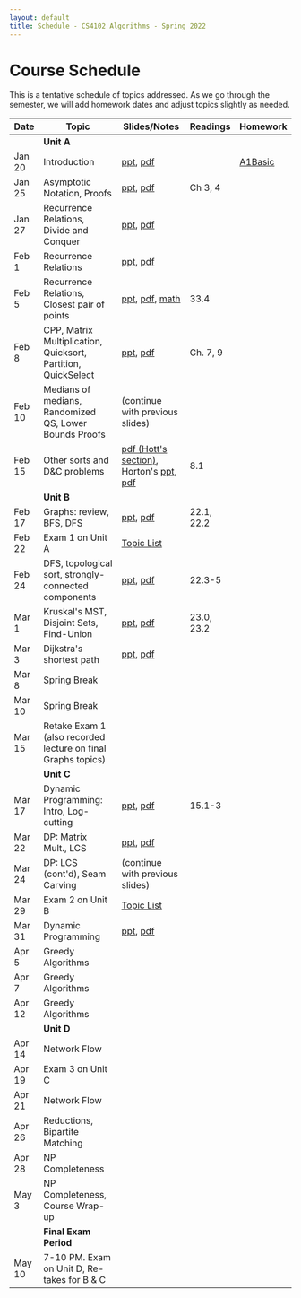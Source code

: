 ```yaml
---
layout: default
title: Schedule - CS4102 Algorithms - Spring 2022 
---
```


# Course Schedule

This is a tentative schedule of topics addressed.  As we go through the semester, we will add homework dates and adjust topics slightly as needed.

| Date    | Topic                                                         | Slides/Notes                                                                                                         | Readings | Homework                          |
| ------- | ------                                                        | -----                                                                                                                | ------   | -------                           |
|         | **Unit A**                                                    |                                                                                                                      |          |                                   |
| Jan 20  | Introduction                                                  | [ppt](cs4102-L1-intro.pptx), [pdf](cs4102-L1-intro.pdf)                                                              |          | [A1Basic](../homework/index.html) |
| Jan 25  | Asymptotic Notation, Proofs                                   | [ppt](cs4102_L2_recurrences_DandC.pptx), [pdf](cs4102_L2_recurrences_DandC.pdf)                                      | Ch 3, 4  |                                   |
| Jan 27  | Recurrence Relations, Divide and Conquer                      | [ppt](cs4102_L3_sorting_intro.pptx), [pdf](cs4102_L3_sorting_intro.pdf)                                              |          |                                   |
| Feb 1   | Recurrence Relations                                          | [ppt](cs4102_L4_G&C_Master.pptx), [pdf](cs4102_L4_G&C_Master.pdf)                                                    |          |                                   |
| Feb 5   | Recurrence Relations, Closest pair of points                  | [ppt](cs4102_L5_closestpair_Strassen.pptx), [pdf](cs4102_L5_closestpair_Strassen.pdf), [math](recurrence-proofs.pdf) | 33.4     |                                   |
| Feb 8   | CPP, Matrix Multiplication, Quicksort, Partition, QuickSelect | [ppt](cs4102_L6_qs-MM-LB-proof.pptx), [pdf](cs4102_L6_qs-MM-LB-proof.pdf)                                            | Ch. 7, 9 |                                   |
| Feb 10  | Medians of medians, Randomized QS, Lower Bounds Proofs        | (continue with previous slides)                                                                                      |          |                                   |
| Feb 15  | Other sorts and D&C problems                                  | [pdf (Hott's section)](cs4102_L8_Hott.pdf), Horton's [ppt](cs4102_L8_horton-feb15.pdf), [pdf](cs4102_L8_horton-feb15.pdf)| 8.1  |                                   |
|         | **Unit B**                                                    |                                                                                                                      |          |                                   |
| Feb 17  | Graphs: review, BFS, DFS                                      | [ppt](cs4102_L9-graphs-BFS-DFS.pptx), [pdf](cs4102_L9-graphs-BFS-DFS.pdf)                                            | 22.1, 22.2 |                                   |
| Feb 22  | Exam 1 on Unit A                                              | [Topic List](../unita/exam-a-topics.html)                                                                            |          |                                   |
| Feb 24  | DFS, topological sort, strongly-connected components          | [ppt](cs4102_L10-graphs-topo-SCC.pptx), [pdf](cs4102_L10-graphs-topo-SCC.pdf)                                        | 22.3-5   |                                   |
| Mar 1   | Kruskal's MST, Disjoint Sets, Find-Union                      | [ppt](cs4102_L11-kruskal-find-union.pptx), [pdf](cs4102_L11-kruskal-find-union.pdf)                                  | 23.0, 23.2 |                                   |
| Mar 3   | Dijkstra's shortest path                                      | [ppt](cs4102_L12-dijstra-and-prim.pptx), [pdf](cs4102_L12-dijstra-and-prim.pdf)                                      |          |                                   |
| Mar 8   | Spring Break                                                  |                                                                                                                      |          |                                   |
| Mar 10  | Spring Break                                                  |                                                                                                                      |          |                                   |
| Mar 15  | Retake Exam 1 (also recorded lecture on final Graphs topics)  |                                                                                                                      |          |                                   |
|         | **Unit C**                                                    |                                                                                                                      |          |                                   |
| Mar 17  | Dynamic Programming: Intro, Log-cutting                       | [ppt](cs4102-C-lecture1.pptx), [pdf](cs4102-C-lecture1.pdf)                                                          | 15.1-3   |                               |
| Mar 22  | DP: Matrix Mult., LCS                                         | [ppt](cs4102-C-lecture2-3.pptx), [pdf](cs4102-C-lecture2-3.pdf)                                                      |          |                                   |
| Mar 24  | DP: LCS (cont'd), Seam Carving                                | (continue with previous slides)                                                                                      |          |                                   |
| Mar 29  | Exam 2 on Unit B                                              | [Topic List](../unitb/exam-b-topics.html)                                                                                                                     |          |                                   |
| Mar 31  | Dynamic Programming                                           | [ppt](cs4102-C-lecture4.pptx), [pdf](cs4102-C-lecture4.pdf)                                                          |          |                                   |
| Apr 5   | Greedy Algorithms                                             |                                                                                                                      |          |                                   |
| Apr 7   | Greedy Algorithms                                             |                                                                                                                      |          |                                   |
| Apr 12  | Greedy Algorithms                                             |                                                                                                                      |          |                                   |
|         | **Unit D**                                                    |                                                                                                                      |          |                                   |
| Apr 14  | Network Flow                                                  |                                                                                                                      |          |                                   |
| Apr 19  | Exam 3 on Unit C                                              |                                                                                                                      |          |                                   |
| Apr 21  | Network Flow                                                  |                                                                                                                      |          |                                   |
| Apr 26  | Reductions, Bipartite Matching                                |                                                                                                                      |          |                                   |
| Apr 28  | NP Completeness                                               |                                                                                                                      |          |                                   |
| May 3   | NP Completeness, Course Wrap-up                               |                                                                                                                      |          |                                   |
|         | **Final Exam Period**                                         |                                                                                                                      |          |                                   |
| May 10  | 7-10 PM. Exam on Unit D, Re-takes for B & C                   |                                                                                                                      |          |                                   |

